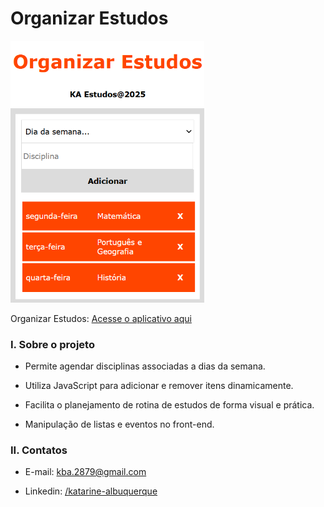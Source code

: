 # Organizar Estudos

<img src="estudos.png" width="310"/><br/>

Organizar Estudos: [Acesse o aplicativo aqui](https://katarine-albuquerque.rf.gd/organizar-estudos/index.html)

### I. Sobre o projeto

* Permite agendar disciplinas associadas a dias da semana.

* Utiliza JavaScript para adicionar e remover itens dinamicamente.

* Facilita o planejamento de rotina de estudos de forma visual e prática.

* Manipulação de listas e eventos no front-end.

### II. Contatos

* E-mail: [kba.2879@gmail.com](mailTo:kba.2879@gmail.com)

* Linkedin: [/katarine-albuquerque](https://www.linkedin.com/in/katarine-albuquerque/)

